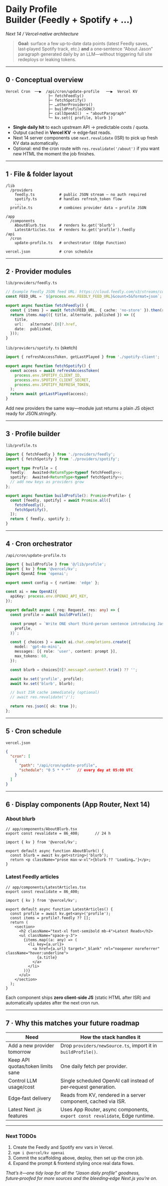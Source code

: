 # Daily Profile Builder (Feedly + Spotify + …​)  
*Next 14 / Vercel‑native architecture*

> **Goal:** surface a few up‑to‑date data points (latest Feedly saves, last‑played Spotify track, etc.) **and** a one‑sentence “About Jason” paragraph generated daily by an LLM—without triggering full site redeploys or leaking tokens.

---

## 0 · Conceptual overview

```
Vercel Cron  ──▶  /api/cron/update-profile   ──▶  Vercel KV
                   ├─ fetchFeedly()
                   ├─ fetchSpotify()
                   ├─ …otherProviders()
                   ├─ buildProfileJSON()
                   ├─ callOpenAI()  → "aboutParagraph"
                   └─ kv.set({ profile, blurb })
```

* **Single daily hit** to each upstream API → predictable costs / quota.  
* Output cached in **Vercel KV** → edge‑fast reads.  
* Next 14 server components use `next.revalidate` (ISR) to pick up fresh KV data automatically.  
* Optional: end the cron route with `res.revalidate('/about')` if you want new HTML the moment the job finishes.

---

## 1 · File & folder layout

```
/lib
  /providers
    feedly.ts           # public JSON stream – no auth required
    spotify.ts          # handles refresh_token flow
    ...
  profile.ts            # combines provider data → profile JSON

/app
  /components
    AboutBlurb.tsx      # renders kv.get('blurb')
    LatestArticles.tsx  # renders kv.get('profile').feedly
/api
  /cron
    update-profile.ts   # orchestrator (Edge Function)

vercel.json             # cron schedule
```

---

## 2 · Provider modules

`lib/providers/feedly.ts`

```ts
// Example Feedly JSON feed URL: https://cloud.feedly.com/v3/streams/contents?streamId=feed%2Fhttps%3A%2F%2Ffeedly.com%2Ff%2FM9S3L7zFWuvPeZ5sQw90yiiq&count=5&format=json
const FEED_URL = `${process.env.FEEDLY_FEED_URL}&count=5&format=json`;

export async function fetchFeedly() {
  const { items } = await fetch(FEED_URL, { cache: 'no-store' }).then(r => r.json());
  return items.map(({ title, alternate, published }) => ({
    title,
    url:   alternate?.[0]?.href,
    date:  published,
  }));
}
```

`lib/providers/spotify.ts` (sketch)

```ts
import { refreshAccessToken, getLastPlayed } from './spotify-client';

export async function fetchSpotify() {
  const access = await refreshAccessToken(
    process.env.SPOTIFY_CLIENT_ID,
    process.env.SPOTIFY_CLIENT_SECRET,
    process.env.SPOTIFY_REFRESH_TOKEN,
  );
  return await getLastPlayed(access);
}
```

Add new providers the same way—module just returns a plain JS object ready for JSON.stringify.

---

## 3 · Profile builder

`lib/profile.ts`

```ts
import { fetchFeedly } from './providers/feedly';
import { fetchSpotify } from './providers/spotify';

export type Profile = {
  feedly:   Awaited<ReturnType<typeof fetchFeedly>>;
  spotify:  Awaited<ReturnType<typeof fetchSpotify>>;
  // add new keys as providers grow
};

export async function buildProfile(): Promise<Profile> {
  const [feedly, spotify] = await Promise.all([
    fetchFeedly(),
    fetchSpotify(),
  ]);
  return { feedly, spotify };
}
```

---

## 4 · Cron orchestrator

`/api/cron/update-profile.ts`

```ts
import { buildProfile } from '@/lib/profile';
import { kv } from '@vercel/kv';
import OpenAI from 'openai';

export const config = { runtime: 'edge' };

const ai = new OpenAI({
  apiKey: process.env.OPENAI_API_KEY,
});

export default async (_req: Request, res: any) => {
  const profile = await buildProfile();

  const prompt = `Write ONE short third‑person sentence introducing Jason Elgin based on:\n${JSON.stringify(
    profile,
  )}`;

  const { choices } = await ai.chat.completions.create({
    model: 'gpt-4o-mini',
    messages: [{ role: 'user', content: prompt }],
    max_tokens: 60,
  });

  const blurb = choices[0]?.message?.content?.trim() ?? '';

  await kv.set('profile', profile);
  await kv.set('blurb', blurb);

  // bust ISR cache immediately (optional)
  // await res.revalidate('/');

  return res.json({ ok: true });
};
```

---

## 5 · Cron schedule

`vercel.json`

```json
{
  "cron": [
    {
      "path": "/api/cron/update-profile",
      "schedule": "0 5 * * *"   // every day at 05:00 UTC
    }
  ]
}
```

---

## 6 · Display components (App Router, Next 14)

### About blurb

```tsx
// app/components/AboutBlurb.tsx
export const revalidate = 86_400;       // 24 h

import { kv } from '@vercel/kv';

export default async function AboutBlurb() {
  const blurb = await kv.get<string>('blurb');
  return <p className="prose max-w-xl">{blurb ?? 'Loading…'}</p>;
}
```

### Latest Feedly articles

```tsx
// app/components/LatestArticles.tsx
export const revalidate = 86_400;

import { kv } from '@vercel/kv';

export default async function LatestArticles() {
  const profile = await kv.get<any>('profile');
  const items = profile?.feedly ?? [];
  return (
    <section>
      <h2 className="text-xl font-semibold mb-4">Latest Reads</h2>
      <ul className="space-y-3">
        {items.map((a: any) => (
          <li key={a.url}>
            <a href={a.url} target="_blank" rel="noopener noreferrer" className="hover:underline">
              {a.title}
            </a>
          </li>
        ))}
      </ul>
    </section>
  );
}
```

Each component ships **zero client‑side JS** (static HTML after ISR) and automatically updates after the next cron run.

---

## 7 · Why this matches your future roadmap

| Need | How the stack handles it |
|------|--------------------------|
| Add a new provider tomorrow | Drop `providers/newSource.ts`, import it in `buildProfile()`. |
| Keep API quotas/token limits sane | One daily fetch per provider. |
| Control LLM usage/cost | Single scheduled OpenAI call instead of per‑request generation. |
| Edge‑fast delivery | Reads from KV, rendered in a server component, cached via ISR. |
| Latest Next .js features | Uses App Router, async components, `export const revalidate`, Edge runtime. |

---

### Next TODOs

1. Create the Feedly and Spotify env vars in Vercel.  
2. `npm i @vercel/kv openai`  
3. Commit the scaffolding above, deploy, then set up the cron job.  
4. Expand the prompt & frontend styling once real data flows.

*That’s it—one tidy loop for all the “Jason daily profile” goodness, future‑proofed for more sources and the bleeding‑edge Next.js you’re on.*  
``` 
